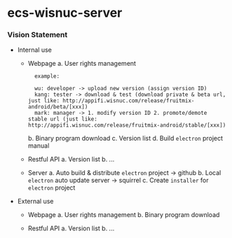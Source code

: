 # ecs-wisnuc-server

### Vision Statement

+ Internal use

  - Webpage
    a. User rights management
    ```
      example:

      wu: developer -> upload new version (assign version ID)
      kang: tester -> download & test (download private & beta url, just like: http://appifi.wisnuc.com/release/fruitmix-android/beta/[xxx])
      mark: manager -> 1. modify version ID 2. promote/demote stable url (just like: http://appifi.wisnuc.com/release/fruitmix-android/stable/[xxx])
    ```
    b. Binary program download
    c. Version list
    d. Build `electron` project manual
    
  - Restful API
    a. Version list
    b. ...
    
  - Server
    a. Auto build & distribute `electron` project -> github
    b. Local `electron` auto update server -> squirrel
    c. Create `installer` for `electron` project
  
+ External use

  - Webpage
    a. User rights management
    b. Binary program download
    
  - Restful API
    a. Version list
    b. ...
